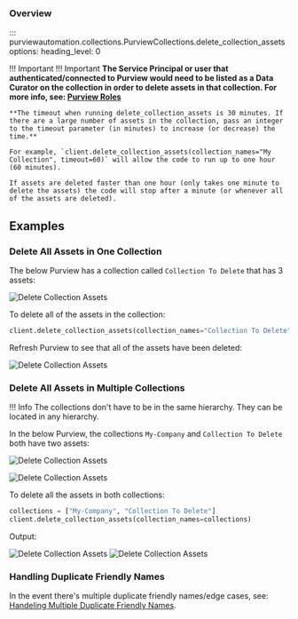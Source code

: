 ### Overview
::: purviewautomation.collections.PurviewCollections.delete_collection_assets
    options:
        heading_level: 0

!!! Important
    !!! Important
    **The Service Principal or user that authenticated/connected to Purview would need to be listed as a Data Curator on the collection in order to delete assets in that collection. For more info, see: [Purview Roles](https://learn.microsoft.com/en-us/azure/purview/catalog-permissions)** 

    **The timeout when running delete_collection_assets is 30 minutes. If there are a large number of assets in the collection, pass an integer to the timeout parameter (in minutes) to increase (or decrease) the time.**

    For example, `client.delete_collection_assets(collection_names="My Collection", timeout=60)` will allow the code to run up to one hour (60 minutes). 
    
    If assets are deleted faster than one hour (only takes one minute to delete the assets) the code will stop after a minute (or whenever all of the assets are deleted). 


## Examples

### Delete All Assets in One Collection
The below Purview has a collection called `Collection To Delete` that has 3 assets:

![Delete Collection Assets](../img/tutorial/delete-collection-assets/image01.png)

To delete all of the assets in the collection:
```Python
client.delete_collection_assets(collection_names="Collection To Delete")
```

Refresh Purview to see that all of the assets have been deleted:

![Delete Collection Assets](../img/tutorial/delete-collection-assets/image02.png)

### Delete All Assets in Multiple Collections

!!! Info
    The collections don't have to be in the same hierarchy. They can be located in any hierarchy.

In the below Purview, the collections `My-Company` and `Collection To Delete` both have two assets:

![Delete Collection Assets](../img/tutorial/delete-collection-assets/image03.png)

![Delete Collection Assets](../img/tutorial/delete-collection-assets/image04.png)

To delete all the assets in both collections:
```Python
collections = ["My-Company", "Collection To Delete"]
client.delete_collection_assets(collection_names=collections)
```
Output:

![Delete Collection Assets](../img/tutorial/delete-collection-assets/image05.png)
![Delete Collection Assets](../img/tutorial/delete-collection-assets/image06.png)


### Handling Duplicate Friendly Names

In the event there's multiple duplicate friendly names/edge cases, see: [Handeling Multiple Duplicate Friendly Names](../handeling-multiple-duplicate-friendly-names.md).

